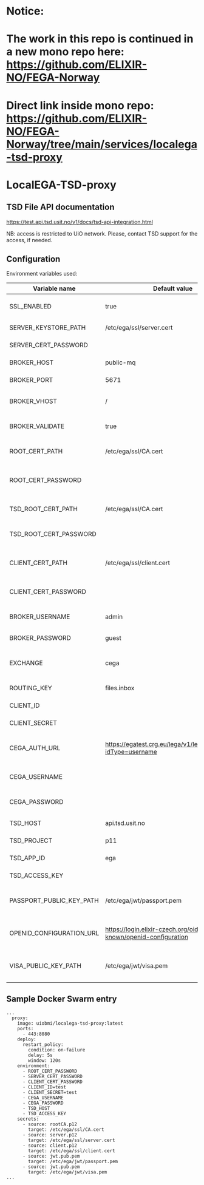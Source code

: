 # Notice:
# The work in this repo is continued in a new mono repo here: https://github.com/ELIXIR-NO/FEGA-Norway

# Direct link inside mono repo: https://github.com/ELIXIR-NO/FEGA-Norway/tree/main/services/localega-tsd-proxy

# LocalEGA-TSD-proxy

## TSD File API documentation

https://test.api.tsd.usit.no/v1/docs/tsd-api-integration.html

NB: access is restricted to UiO network. Please, contact TSD support for the access, if needed.

## Configuration

Environment variables used:


| Variable name                      | Default value                                                        | Description                                        |
|------------------------------------|----------------------------------------------------------------------|----------------------------------------------------|
| SSL_ENABLED                        | true                                                                 | Enables/disables TLS for DOA REST endpoints        |
| SERVER_KEYSTORE_PATH               | /etc/ega/ssl/server.cert                                             | Path to server keystore file                       |
| SERVER_CERT_PASSWORD               |                                                                      | Password for the keystore                          |
| BROKER_HOST                        | public-mq                                                            | Public RabbitMQ broker hostname                    |
| BROKER_PORT                        | 5671                                                                 | Public RabbitMQ broker port                        |
| BROKER_VHOST                       | /                                                                    | Public RabbitMQ broker virtual host                |
| BROKER_VALIDATE                    | true                                                                 | Validate server MQ certificate or not              |
| ROOT_CERT_PATH                     | /etc/ega/ssl/CA.cert                                                 | Path to the CA file for RabbitMQ connectivity      |
| ROOT_CERT_PASSWORD                 |                                                                      | Passphrase to unlock RabbitMQ CA file              |
| TSD_ROOT_CERT_PATH                 | /etc/ega/ssl/CA.cert                                                 | Path to the CA file for TSD connectivity           |
| TSD_ROOT_CERT_PASSWORD             |                                                                      | Passphrase to unlock TSD CA file                   |
| CLIENT_CERT_PATH                   | /etc/ega/ssl/client.cert                                             | Path to the client cert for RabbitMQ connectivity  |
| CLIENT_CERT_PASSWORD               |                                                                      | Passphrase to unlock client cert file              |
| BROKER_USERNAME                    | admin                                                                | Public RabbitMQ broker username                    |
| BROKER_PASSWORD                    | guest                                                                | Public RabbitMQ broker password                    |
| EXCHANGE                           | cega                                                                 | RabbitMQ exchange to publish messages to           |
| ROUTING_KEY                        | files.inbox                                                          | RabbitMQ routing key                               |
| CLIENT_ID                          |                                                                      | Elixir AAI client ID                               |
| CLIENT_SECRET                      |                                                                      | Elixir AAI client secret                           |
| CEGA_AUTH_URL                      | https://egatest.crg.eu/lega/v1/legas/users/%s?idType=username        | Central EGA authentication REST endpoint URL       |
| CEGA_USERNAME                      |                                                                      | Central EGA auth endpoint username                 |
| CEGA_PASSWORD                      |                                                                      | Central EGA auth endpoint password                 |
| TSD_HOST                           | api.tsd.usit.no                                                      | TSD File API URL                                   |
| TSD_PROJECT                        | p11                                                                  | TSD project code                                   |
| TSD_APP_ID                         | ega                                                                  | TSD application ID                                 |
| TSD_ACCESS_KEY                     |                                                                      | TSD File API access key                            |
| PASSPORT_PUBLIC_KEY_PATH           | /etc/ega/jwt/passport.pem                                            | Path to the public key for passport JWT validation |
| OPENID_CONFIGURATION_URL           | https://login.elixir-czech.org/oidc/.well-known/openid-configuration | URL of the OpenID configuration endpoint           |
| VISA_PUBLIC_KEY_PATH               | /etc/ega/jwt/visa.pem                                                | Path to the public key for visas JWT validation    |


## Sample Docker Swarm entry

```
...
  proxy:
    image: uiobmi/localega-tsd-proxy:latest
    ports:
      - 443:8080
    deploy:
      restart_policy:
        condition: on-failure
        delay: 5s
        window: 120s
    environment:
      - ROOT_CERT_PASSWORD
      - SERVER_CERT_PASSWORD
      - CLIENT_CERT_PASSWORD
      - CLIENT_ID=test
      - CLIENT_SECRET=test
      - CEGA_USERNAME
      - CEGA_PASSWORD
      - TSD_HOST
      - TSD_ACCESS_KEY
    secrets:
      - source: rootCA.p12
        target: /etc/ega/ssl/CA.cert
      - source: server.p12
        target: /etc/ega/ssl/server.cert
      - source: client.p12
        target: /etc/ega/ssl/client.cert
      - source: jwt.pub.pem
        target: /etc/ega/jwt/passport.pem
      - source: jwt.pub.pem
        target: /etc/ega/jwt/visa.pem
...
```
